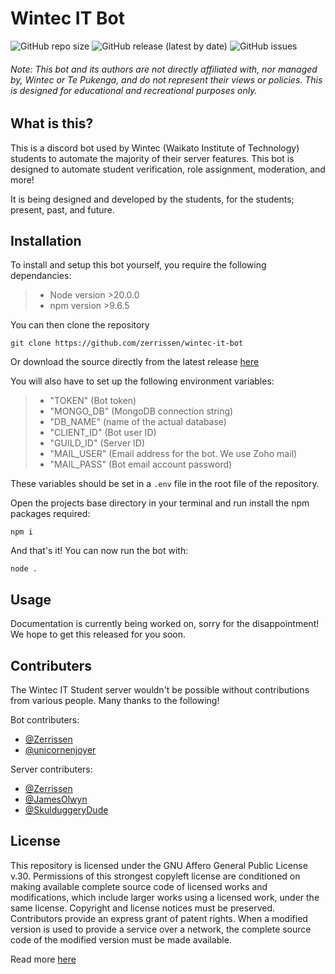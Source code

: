 # Wintec IT Bot
![GitHub repo size](https://img.shields.io/github/repo-size/zerrissen/wintec-it-bot?style=flat-square) ![GitHub release (latest by date)](https://img.shields.io/github/v/release/zerrissen/wintec-it-bot?color=dark-green&style=flat-square) ![GitHub issues](https://img.shields.io/github/issues-raw/zerrissen/wintec-it-bot?style=flat-square)

###### Note: This bot and its authors are not directly affiliated with, nor managed by, Wintec or Te Pukenga, and do not represent their views or policies. This is designed for educational and recreational purposes only.

## What is this?
This is a discord bot used by Wintec (Waikato Institute of Technology) students to automate the majority of their server features. This bot is designed to automate student verification, role assignment, moderation, and more!

It is being designed and developed by the students, for the students; present, past, and future.

## Installation
To install and setup this bot yourself, you require the following dependancies:
> - Node version >20.0.0
> - npm version >9.6.5

You can then clone the repository

```
git clone https://github.com/zerrissen/wintec-it-bot
```

Or download the source directly from the latest release [here](https://github.com/Zerrissen/Wintec-IT-Bot/releases#latest)

You will also have to set up the following environment variables:
> - "TOKEN" (Bot token)
> - "MONGO_DB" (MongoDB connection string)
> - "DB_NAME" (name of the actual database)
> - "CLIENT_ID" (Bot user ID)
> - "GUILD_ID" (Server ID)
> - "MAIL_USER" (Email address for the bot. We use Zoho mail)
> - "MAIL_PASS" (Bot email account password)

These variables should be set in a `.env` file in the root file of the repository.

Open the projects base directory in your terminal and run install the npm packages required:
```
npm i
```

And that's it! You can now run the bot with:

```
node .
```

## Usage
Documentation is currently being worked on, sorry for the disappointment! We hope to get this released for you soon.

## Contributers
The Wintec IT Student server wouldn't be possible without contributions from various people. Many thanks to the following!

Bot contributers:
- [@Zerrissen](https://github.com/Zerrissen)
- [@unicornenjoyer](https://github.com/unicornenjoyer)

Server contributers:
- [@Zerrissen](https://github.com/Zerrissen)
- [@JamesOlwyn](https://github.com/JamesOlwyn)
- [@SkulduggeryDude](https://github.com/SkulduggeryDude)

## License
This repository is licensed under the GNU Affero General Public License v.30.
Permissions of this strongest copyleft license are conditioned on making available complete source code of licensed works and modifications, which include larger works using a licensed work, under the same license. Copyright and license notices must be preserved. Contributors provide an express grant of patent rights. When a modified version is used to provide a service over a network, the complete source code of the modified version must be made available.

Read more [here](https://github.com/Zerrissen/Wintec-IT-Bot/blob/main/LICENSE)
